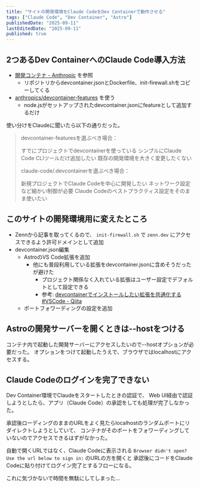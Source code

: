 ```yaml
---
title: "サイトの開発環境をClaude CodeをDev Containerで動作させる"
tags: ["Claude Code", "Dev Container", "Astro"]
publishedDate: "2025-09-11"
lastEditedDate: "2025-09-11"
published: true
---
```


## 2つあるDev ContainerへのClaude Code導入方法

- [開発コンテナ - Anthropic](https://docs.anthropic.com/ja/docs/claude-code/devcontainer) を参照
  - リポジトリからdevcontainer.jsonとDockerfile、init-firewall.shをコピーしてくる
- [anthropics/devcontainer-features](https://github.com/anthropics/devcontainer-features) を使う
  - node.jsがセットアップされたdevcontainer.jsonにfeatureとして追加するだけ

使い分けをClaudeに聞いたら以下の通りだった。

> devcontainer-featuresを選ぶべき場合：
>
> すでにプロジェクトでdevcontainerを使っている
> シンプルにClaude Code CLIツールだけ追加したい
> 既存の開発環境を大きく変更したくない
>
> claude-code/.devcontainerを選ぶべき場合：
>
> 新規プロジェクトでClaude Codeを中心に開発したい
> ネットワーク設定など細かい制御が必要
> Claude Codeのベストプラクティス設定をそのまま使いたい

## このサイトの開発環境用に変えたところ

- Zennから記事を取ってくるので、 `init-firewall.sh` で `zenn.dev` にアクセスできるよう許可ドメインとして追加
- devcontainer.json編集
  - AstroのVS Code拡張を追加
    - 他にも普段利用している拡張をdevcontainer.jsonに含めそうだったが避けた
      - プロジェクト関係なく入れている拡張はユーザー設定でデフォルトとして設定できる
      - 参考: [devcontainerでインストールしたい拡張を共通化する #VSCode - Qiita](https://qiita.com/fussy113/items/1ce6875660be9c9a5dc4)
  - ポートフォワーディングの設定を追加

## Astroの開発サーバーを開くときは--hostをつける

コンテナ内で起動した開発サーバーにアクセスしたいので--hostオプションが必要だった。
オプションをつけて起動したうえで、ブラウザではlocalhostにアクセスする。

## Claude Codeのログインを完了できない

Dev Container環境でClaudeをスタートしたときの認証で、
Web UI経由で認証しようとしたら、アプリ（Claude Code）の承認をしても処理が完了しなかった。

承認後ローディングのままのURLをよく見たらlocalhostのランダムポートにリダイレクトしようとしていて、
コンテナがそのポートをフォワーディングしていないのでアクセスできるはずがなかった。

自動で開くURLではなく、Claude Codeに表示される `Browser didn't open? Use the url below to sign in:` のURLの方を開くと
承認後にコードをClaude Codeに貼り付けてログイン完了とするフローになる。

これに気づかないで時間を無駄にしてしまった...

